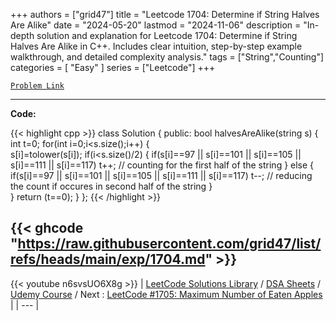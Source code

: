 
+++
authors = ["grid47"]
title = "Leetcode 1704: Determine if String Halves Are Alike"
date = "2024-05-20"
lastmod = "2024-11-06"
description = "In-depth solution and explanation for Leetcode 1704: Determine if String Halves Are Alike in C++. Includes clear intuition, step-by-step example walkthrough, and detailed complexity analysis."
tags = ["String","Counting"]
categories = [
    "Easy"
]
series = ["Leetcode"]
+++



[`Problem Link`](https://leetcode.com/problems/determine-if-string-halves-are-alike/description/)

---
**Code:**

{{< highlight cpp >}}
class Solution {
public:
    bool halvesAreAlike(string s) {
        int t=0;
        for(int i=0;i<s.size();i++)
        {   
            s[i]=tolower(s[i]);
            if(i<s.size()/2)
            {
                if(s[i]==97 || s[i]==101 || s[i]==105 || s[i]==111 || s[i]==117)
                      t++;                  // counting for the first half of the string
            }
            else
            {
                if(s[i]==97 || s[i]==101 || s[i]==105 || s[i]==111 || s[i]==117)
                     t--;            // reducing the count if occures in second half of the string 
            }     
        } 
       return (t==0);
    }
};
{{< /highlight >}}

{{< ghcode "https://raw.githubusercontent.com/grid47/list/refs/heads/main/exp/1704.md" >}}
---
{{< youtube n6svsUO6X8g >}}
| [LeetCode Solutions Library](https://grid47.xyz/leetcode/) / [DSA Sheets](https://grid47.xyz/sheets/) / [Udemy Course](https://grid47.xyz/courses/) / Next : [LeetCode #1705: Maximum Number of Eaten Apples](https://grid47.xyz/posts/leetcode-1705-maximum-number-of-eaten-apples-solution/) |
| --- |
